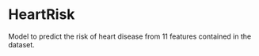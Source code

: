 # HeartRisk
Model to predict the risk of heart disease from 11 features contained in the dataset.


